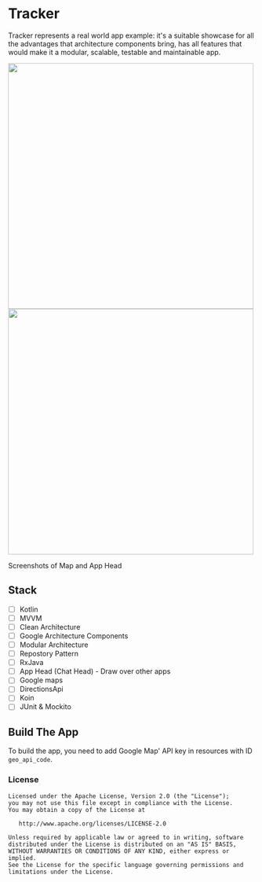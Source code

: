 # Tracker
Tracker represents a real world app example: it's a suitable showcase for all the advantages that architecture components bring, has all features that would make it a modular, scalable, testable and maintainable app.

<img src="https://github.com/ShabanKamell/Tracker/blob/master/blob/raw/map_shot.png" height="500"> <img src="https://github.com/ShabanKamell/Tracker/blob/master/blob/raw/app_head.png" height="500">

Screenshots of Map and App Head

## Stack
 - [ ] Kotlin
 - [ ] MVVM
 - [ ] Clean Architecture
 - [ ] Google Architecture Components
 - [ ] Modular Architecture
 - [ ] Repostory Pattern
 - [ ] RxJava
 - [ ] App Head (Chat Head) - Draw over other apps
 - [ ] Google maps
 - [ ] DirectionsApi
 - [ ] Koin
 - [ ] JUnit & Mockito

## Build The App
To build the app, you need to add Google Map' API key in resources with ID `geo_api_code`.

 ### License
```
Licensed under the Apache License, Version 2.0 (the "License");
you may not use this file except in compliance with the License.
You may obtain a copy of the License at

   http://www.apache.org/licenses/LICENSE-2.0

Unless required by applicable law or agreed to in writing, software
distributed under the License is distributed on an "AS IS" BASIS,
WITHOUT WARRANTIES OR CONDITIONS OF ANY KIND, either express or implied.
See the License for the specific language governing permissions and
limitations under the License.
```
